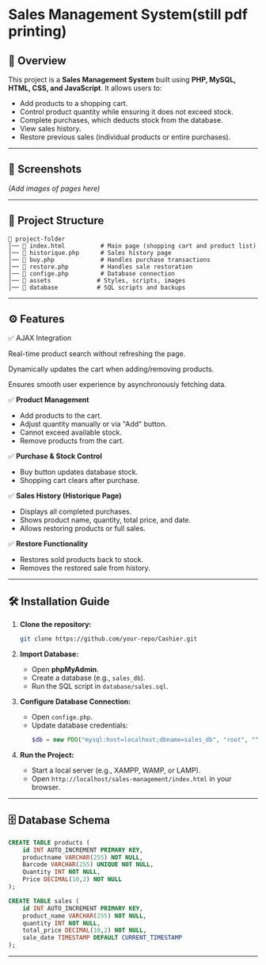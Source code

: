 # Sales Management System(still pdf printing)

## 📌 Overview

This project is a **Sales Management System** built using **PHP, MySQL, HTML, CSS, and JavaScript**. It allows users to:

- Add products to a shopping cart.
- Control product quantity while ensuring it does not exceed stock.
- Complete purchases, which deducts stock from the database.
- View sales history.
- Restore previous sales (individual products or entire purchases).

---

## 📸 Screenshots

*(Add images of pages here)*

---

## 📂 Project Structure

```
📁 project-folder
│── 📄 index.html          # Main page (shopping cart and product list)
│── 📄 historique.php      # Sales history page
│── 📄 buy.php             # Handles purchase transactions
│── 📄 restore.php         # Handles sale restoration
│── 📄 confige.php         # Database connection
│── 📁 assets             # Styles, scripts, images
│── 📁 database           # SQL scripts and backups
```

---

## ⚙️ Features
✅ AJAX Integration

Real-time product search without refreshing the page.

Dynamically updates the cart when adding/removing products.

Ensures smooth user experience by asynchronously fetching data.

✅ **Product Management**

- Add products to the cart.
- Adjust quantity manually or via "Add" button.
- Cannot exceed available stock.
- Remove products from the cart.

✅ **Purchase & Stock Control**

- Buy button updates database stock.
- Shopping cart clears after purchase.

✅ **Sales History (Historique Page)**

- Displays all completed purchases.
- Shows product name, quantity, total price, and date.
- Allows restoring products or full sales.

✅ **Restore Functionality**

- Restores sold products back to stock.
- Removes the restored sale from history.

---

## 🛠 Installation Guide

1. **Clone the repository:**

   ```bash
   git clone https://github.com/your-repo/Cashier.git
   ```

2. **Import Database:**

   - Open **phpMyAdmin**.
   - Create a database (e.g., `sales_db`).
   - Run the SQL script in `database/sales.sql`.

3. **Configure Database Connection:**

   - Open `confige.php`.
   - Update database credentials:
     ```php
     $db = new PDO("mysql:host=localhost;dbname=sales_db", "root", "");
     ```

4. **Run the Project:**

   - Start a local server (e.g., XAMPP, WAMP, or LAMP).
   - Open `http://localhost/sales-management/index.html` in your browser.

---

## 🗄️ Database Schema

```sql
CREATE TABLE products (
    id INT AUTO_INCREMENT PRIMARY KEY,
    productname VARCHAR(255) NOT NULL,
    Barcode VARCHAR(255) UNIQUE NOT NULL,
    Quantity INT NOT NULL,
    Price DECIMAL(10,2) NOT NULL
);

CREATE TABLE sales (
    id INT AUTO_INCREMENT PRIMARY KEY,
    product_name VARCHAR(255) NOT NULL,
    quantity INT NOT NULL,
    total_price DECIMAL(10,2) NOT NULL,
    sale_date TIMESTAMP DEFAULT CURRENT_TIMESTAMP
);
```

---

